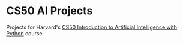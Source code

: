 # CS50 AI Projects

Projects for Harvard's [CS50 Introduction to Artificial Intelligence with Python](https://cs50.harvard.edu/ai/2020/) course.

